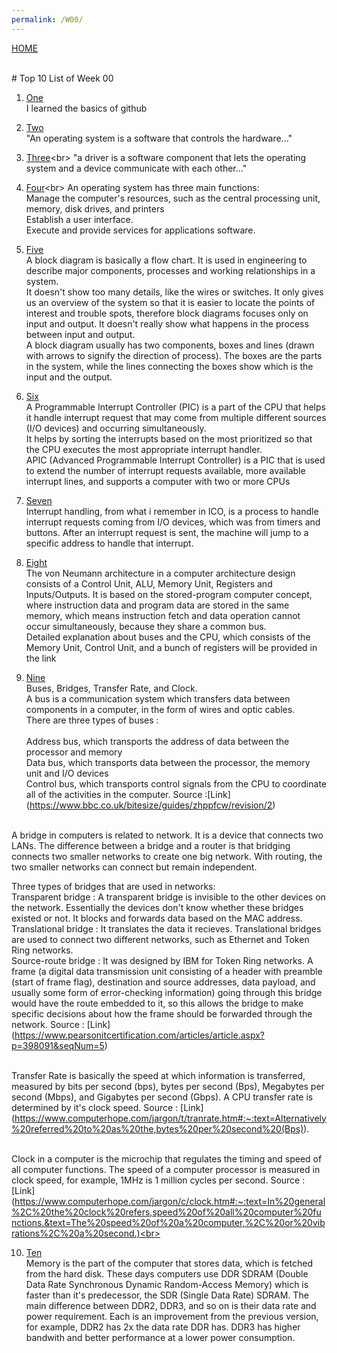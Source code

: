 ```yaml
---
permalink: /W00/
---
```

[HOME](../)

<br>
# Top 10 List of Week 00

1. [One](https://product.hubspot.com/blog/git-and-github-tutorial-for-beginners)<br>
I learned the basics of github

2. [Two](https://www.guru99.com/operating-system-tutorial.html)<br>
"An operating system is a software that controls the hardware..."

3. [Three](https://docs.microsoft.com/en-us/windows-hardware/drivers/gettingstarted/what-is-a-driver-#:~:text=In%20the%20most%20fundamental%20sense,device%20communicate%20with%20each%20other.&text=The%20application%20calls%20a%20function,function%20implemented%20by%20the%20driver.)<br>
"a driver is a software component that lets the operating system and a device communicate with each other..."

4. [Four](https://homepage.cs.uri.edu/faculty/wolfe/book/Readings/Reading07.htm#:~:text=An%20operating%20system%20has%20three,provide%20services%20for%20applications%20software.)<br>
An operating system has three main functions:<br> 
Manage the computer's resources, such as the central processing unit, memory, disk drives, and printers<br>
Establish a user interface.<br>
Execute and provide services for applications software.

5. [Five](https://www.smartdraw.com/block-diagram/)<br>
A block diagram is basically a flow chart. It is used in engineering to describe major components, processes and working relationships in a system.<br>
It doesn't show too many details, like the wires or switches. It only gives us an overview of the system so that it is easier to locate the points of interest and trouble spots, therefore block diagrams focuses only on input and output. It doesn't really show what happens in the process between input and output.<br>
A block diagram usually has two components, boxes and lines (drawn with arrows to signify the direction of process). The boxes are the parts in the system, while the lines connecting the boxes show which is the input and the output. 

6. [Six](https://www.sciencedirect.com/topics/engineering/interrupt-handling)<br>
A Programmable Interrupt Controller (PIC) is a part of the CPU that helps it handle interrupt request that may come from multiple different sources (I/O devices) and occurring simultaneously.<br> 
It helps by sorting the interrupts based on the most prioritized so that the CPU executes the most appropriate interrupt handler.<br>
APIC (Advanced Programmable Interrupt Controller) is a PIC that is used to extend the number of interrupt requests available, more available interrupt lines, and supports a computer with two or more CPUs


7. [Seven](https://www.sciencedirect.com/topics/engineering/interrupt-handling)<br>
Interrupt handling, from what i remember in ICO, is a process to handle interrupt requests coming from I/O devices, which was from timers and buttons. After an interrupt request is sent, the machine will jump to a specific address to handle that interrupt.

8. [Eight](https://www.computerscience.gcse.guru/theory/von-neumann-architecture)<br>
The von Neumann architecture in a computer architecture design consists of a Control Unit, ALU, Memory Unit, Registers and Inputs/Outputs. It is based on the stored-program computer concept, where instruction data and program data are stored in the same memory, which means instruction fetch and data operation cannot occur simultaneously, because they share a common bus.<br> 
Detailed explanation about buses and the CPU, which consists of the Memory Unit, Control Unit, and a bunch of registers will be provided in the link

9. [Nine](https://en.wikipedia.org/wiki/9)<br>
Buses, Bridges, Transfer Rate, and Clock.<br>
A bus is a communication system which transfers data between components in a computer, in the form of wires and optic cables.<br>
There are three types of buses :<br><br>
Address bus, which transports the address of data between the processor and memory<br>
Data bus, which transports data between the processor, the memory unit and I/O devices<br>
Control bus, which transports control signals from the CPU to coordinate all of the activities in the computer. Source :[Link] (https://www.bbc.co.uk/bitesize/guides/zhppfcw/revision/2)<br><br>

A bridge in computers is related to network. It is a device that connects two LANs.
The difference between a bridge and a router is that bridging connects two smaller networks to create one big network. With routing, the two smaller networks can connect but remain independent.<br>

Three types of bridges that are used in networks:<br>
Transparent bridge : A transparent bridge is invisible to the other devices on the network. Essentially the devices don't know whether these bridges existed or not. It blocks and forwards data based on the MAC address.<br>
Translational bridge : It translates the data it recieves. Translational bridges are used to connect two different networks, such as Ethernet and Token Ring networks.<br>
Source-route bridge : It was designed by IBM for Token Ring networks. A frame (a digital data transmission unit consisting of a header with preamble (start of frame flag), destination and source addresses, data payload, and usually some form of error-checking information) going through this bridge would have the route embedded to it, so this allows the bridge to make specific decisions about how the frame should be forwarded through the network. Source : [Link] (https://www.pearsonitcertification.com/articles/article.aspx?p=398091&seqNum=5)<br><br>

Transfer Rate is basically the speed at which information is transferred, measured by bits per second (bps), bytes per second (Bps), Megabytes per second (Mbps), and Gigabytes per second (Gbps). A CPU transfer rate is determined by it's clock speed. Source : [Link] (https://www.computerhope.com/jargon/t/tranrate.htm#:~:text=Alternatively%20referred%20to%20as%20the,bytes%20per%20second%20(Bps)).<br><br>

Clock in a computer is the microchip that regulates the timing and speed of all computer functions. The speed of a computer processor is measured in clock speed, for example, 1MHz is 1 million cycles per second. Source : [Link] (https://www.computerhope.com/jargon/c/clock.htm#:~:text=In%20general%2C%20the%20clock%20refers,speed%20of%20all%20computer%20functions.&text=The%20speed%20of%20a%20computer,%2C%20or%20vibrations%2C%20a%20second.)<br><br>


10. [Ten](https://ebsoft.web.id/mengenal-apa-itu-ram-memory-ddr-ddr2-dan-ddr3-sdram/)<br>
Memory is the part of the computer that stores data, which is fetched from the hard disk. These days computers use DDR SDRAM (Double Data Rate Synchronous Dynamic Random-Access Memory) which is faster than it's predecessor, the SDR (Single Data Rate) SDRAM.
The main difference between DDR2, DDR3, and so on is their data rate and power requirement. Each is an improvement from the previous version, for example, DDR2 has 2x the data rate DDR has. DDR3 has higher bandwith and better performance at a lower power consumption.
